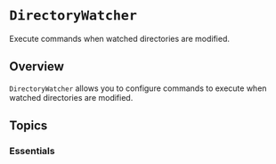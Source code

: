 # ``DirectoryWatcher``

Execute commands when watched directories are modified.

## Overview

`DirectoryWatcher` allows you to configure commands to execute when watched directories are modified.

## Topics

### Essentials
